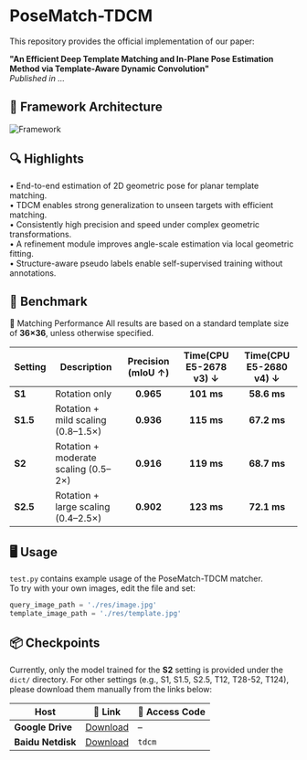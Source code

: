 # PoseMatch-TDCM

This repository provides the official implementation of our paper:

**"An Efficient Deep Template Matching and In-Plane Pose Estimation Method via Template-Aware Dynamic Convolution"**  
*Published in ...*

## 🔧 Framework Architecture

![Framework](framework.png)



## 🔍 Highlights

• End-to-end estimation of 2D geometric pose for planar template matching.  
• TDCM enables strong generalization to unseen targets with efficient matching.  
• Consistently high precision and speed under complex geometric transformations.  
• A refinement module improves angle-scale estimation via local geometric fitting.  
• Structure-aware pseudo labels enable self-supervised training without annotations.  

## 🧪 Benchmark
🚀 Matching Performance
All results are based on a standard template size of **36×36**, unless otherwise specified.

| Setting   | Description                          | Precision (mIoU ↑) | Time(CPU E5-2678 v3) ↓ | Time(CPU E5-2680 v4) ↓ |
| --------- | ------------------------------------ | :----------------: | :----------------:     | :-----------------:    |
| **S1**    | Rotation only                        |     **0.965**      |     **101 ms**         |     **58.6 ms**        |
| **S1.5**  | Rotation + mild scaling (0.8–1.5×)   |     **0.936**      |     **115 ms**         |     **67.2 ms**        |
| **S2**    | Rotation + moderate scaling (0.5–2×) |     **0.916**      |     **119 ms**         |     **68.7 ms**        |
| **S2.5**  | Rotation + large scaling (0.4–2.5×)  |     **0.902**      |     **123 ms**         |     **72.1 ms**        |


## 🖥️ Usage

`test.py` contains example usage of the PoseMatch-TDCM matcher.  
To try with your own images, edit the file and set:

```python
query_image_path = './res/image.jpg'
template_image_path = './res/template.jpg'
```
   

## 📦 Checkpoints

Currently, only the model trained for the **S2** setting is provided under the `dict/` directory.
For other settings (e.g., S1, S1.5, S2.5, T12, T28-52, T124), please download them manually from the links below:

| Host              | 🔗 Link                                                                                          | 🔑 Access Code |
| ----------------- | ------------------------------------------------------------------------------------------------ | -------------- |
| **Google Drive**  | [Download](https://drive.google.com/drive/folders/14hvIaluqEBXuT3vS9cBwEydYo3d4JO6y?usp=sharing) | –              |
| **Baidu Netdisk** | [Download](https://pan.baidu.com/s/108eWI0Eo-Q4_gNmO88HouQ?pwd=tdcm)                             | `tdcm`         |

